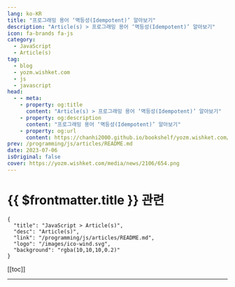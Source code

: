 ```yaml
---
lang: ko-KR
title: "프로그래밍 용어 ‘멱등성(Idempotent)’ 알아보기"
description: "Article(s) > 프로그래밍 용어 ‘멱등성(Idempotent)’ 알아보기"
icon: fa-brands fa-js
category: 
  - JavaScript
  - Article(s)
tag: 
  - blog
  - yozm.wishket.com
  - js
  - javascript
head:
  - - meta:
    - property: og:title
      content: "Article(s) > 프로그래밍 용어 ‘멱등성(Idempotent)’ 알아보기"
    - property: og:description
      content: "프로그래밍 용어 ‘멱등성(Idempotent)’ 알아보기"
    - property: og:url
      content: https://chanhi2000.github.io/bookshelf/yozm.wishket.com/2106.html
prev: /programming/js/articles/README.md
date: 2023-07-06
isOriginal: false
cover: https://yozm.wishket.com/media/news/2106/654.png
---
```


# {{ $frontmatter.title }} 관련

```component VPCard
{
  "title": "JavaScript > Article(s)",
  "desc": "Article(s)",
  "link": "/programming/js/articles/README.md",
  "logo": "/images/ico-wind.svg",
  "background": "rgba(10,10,10,0.2)"
}
```

[[toc]]

---

<SiteInfo
  name="프로그래밍 용어 ‘멱등성(Idempotent)’ 알아보기 | 요즘IT"
  desc="‘멱등(Idempotent)하다’는 생소한 표현이지만 알고 보면 쉽습니다. 컴퓨터 과학에서 멱등하다는 것은 첫 번째 수행을 한 뒤 여러 차례 적용해도 결과를 변경시키지 않는 작업 또는 기능의 속성을 뜻하는데요. 즉, 멱등한 작업의 결과는 한 번 수행하든 여러 번 수행하든 같습니다. 예를 들어, 어떤 숫자에 1을 곱하는 연산은 여러 번 수행해도 처음 1을 곱한 것과 같은 숫자가 되기 때문에 멱등합니다. 마찬가지로 숫자의 절대값을 계산하는 절대값 함수는 같은 값에 대해 여러 번 수행해도 처음과 항상 같은 숫자가 돌아오기 때문에 멱등 함수라고 부릅니다."
  url="https://yozm.wishket.com/magazine/detail/2106/"
  logo="https://yozm.wishket.com/static/renewal/img/global/gnb_yozmit.svg"
  preview="https://yozm.wishket.com/media/news/2106/654.png"/>

<!-- TODO: 작성 -->

